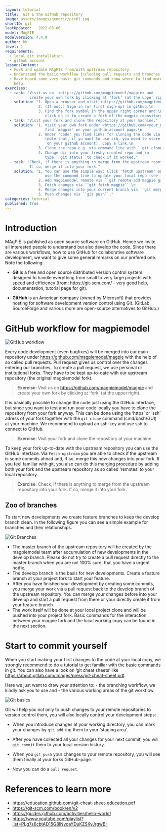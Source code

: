 ```yaml
---
layout: tutorial
title:  Git & the GitHub repository
image: assets/images/generic/pic01.jpg
shortID: git
lastUpdated:   2022-03-06
model: MAgPIE
modelVersion: 4.4.0
author: kk
level: 1
requirements:
  - local git installation
  - github account
lessonsContent:
  - Fork and update MAgPIE from/with upstream repository.
  - Understand the basic workflow including pull requests and branches.
  - Have heard some very basic git commands and know where to find more
    help.
exercises:
  - task: "Visit us on  <https://github.com/magpiemodel/magpie> and 
           create your own fork by clicking at ‘fork’ (at the upper right)."
    solution: "1. Open a browser and visit <https://github.com/magpiemodel/magpie>.\n
               2. (If not:) Sign-in (or first sign-up) in github.\n
               3. Find the fork symbol in the upper right corner and \n
                  click on it to create a fork of the magpie repository on your on account."
  - task: "Visit your fork and clone the repository at your machine."
    solution: "1. Visit your own fork under <https://github.com/<your_github_account>/magpie> or\n
                  find 'magpie' on your github account page.\n
               2. Under 'Code' you find links for cloning the code via ssh or https \n
                  (note that, if yu want to use ssh, you need to store a ssh-key \n
                   on your github account). Copy a link.\n
               3. Clone the repo e.g. via command line with ``git clone <copied_link>``.\n
               4. Change dir into your freshy created repo and \n
                  type ``git status``to check if it worked."
  - task: "Check, if there is anything to merge from the upstream repository into your fork.\n 
           If so, merge it into your fork."
    solution: "1. You can use the simple way: Click 'fetch upstream' on the github page or\n
                  use the command line to update your local repo (see following instructions).\n
               2. Add magpiemodel remote via ``git remote add magpie git@github.com:magpiemodel/magpie.git``.\n
               3. Fetch changes via ``git fetch magpie``.\n
               4. Merge changes into your current branch via ``git merge magpie/<branch>``.\n
               5. Push changes via ``git push``."
categories: tutorial
published: true
---
```


# Introduction

MAgPIE is published as open source software on GitHub. Hence we invite
all interested people to understand but also develop the code. Since
there are various workflows, how to use GitHub for collaborative
software development, we want to give some general remarks on our
prefered one. Note the following:

  - **Git** is a free and open source distributed version control system
    designed to handle everything from small to very large projects with
    speed and efficiency (from: <https://git-scm.com/> - very good help,
    documentation, tutorial page for git).

  - **GitHub** is an American company (owned by Microsoft) that provides
    hosting for software development version control using Git. (GitLab,
    SourceForge and various more are open-source alternatives to
    GitHub.)

# GitHub workflow for magpiemodel

![GitHub workflow](../assets/images/tutorials/github_workflow.png)

Every code development (even bugfixes) will be merged into our main
repository under <https://github.com/magpiemodel/magpie> with the help
of so called pull requests. Pull request gives us control over the
changes entering our branches. To create a pull request, we use personal
or institutional forks. They have to be kept up-to-date with our
upstream repository (the original magpiemodel fork).

> **Exercise**: Visit us on <https://github.com/magpiemodel/magpie> and
> create your own fork by clicking at ‘fork’ (at the upper right).

It is basically possible to change the code just using the GitHub
interface, but since you want to test and run your code locally you have
to clone the repository from your fork anyway. This can be done using
the ‘https’ or ‘ssh’ adress of your fork together with the `git clone`
command (cmd/bash/GUI) at your machine. We recommend to upload an
ssh-key and use ssh to connect to GitHub.

> **Exercise**: Visit your fork and clone the repository at your
> machine.

To keep your fork up-to-date with the upstream repository you can use
the GitHub interface. Via `Fetch upstream` you are able to check if the
upstream is some commits ahead and, if so, merge this new changes into
your fork. If you feel familiar with git, you also can do this merging
procedure by adding both your fork and the upstream repository as so
called ‘remotes’ to your local repository.

> **Exercise**: Check, if there is anything to merge from the upstream
> repository into your fork. If so, merge it into your fork.

## Zoo of branches

To start new developments we create feature branches to keep the develop
branch clean. In the following figure you can see a simple example for
branches and their relationships.

![Git Branches](/assets/images/tutorials/git_branches.png)

  - The master branch of the upstream repository will be created by the
    magpiemodel team after accumulation of new developments in the
    develop branch. Please do not try to create a pull request directly
    to the master branch when you are not 100% sure, that you have a
    urgent hotfix.
  - The develop branch is the basis for new developments. Create a
    feature branch at your project fork to start your feature.
  - After you have finished your development by creating some commits,
    you merge your work via a pull request back to the develop branch of
    the upstream repository. You can merge your changes before into your
    develop and start a pull request from there or your directly create
    it from your feature branch.
  - The work itself will be done at your local project clone and will be
    pushed into your project fork. Basic commands for the interaction
    between your magpie fork and the local working copy can be found in
    the next section.

# Start to commit yourself

When you start making your first changes to the code at your local copy,
we strongly recommend to do a tutorial to get familiar with the basic
commands in git. You can also have a look on ‘git cheat sheets’ like
<https://about.gitlab.com/images/press/git-cheat-sheet.pdf>.

Here we just want to draw your attention to: - the branching workflow,
we kindly ask you to use and - the various working areas of the git
workflow.

![Git basics](../assets/images/tutorials/git_basics.png)

Git wil help you not only to push changes to your remote repositories to
version control them, you will also locally control your development
steps:

  - When you introduce changes at your working directory, you can mark
    your changes by `git add`-ing them to your ‘staging area’.

  - After you have collected all your changes for your next commit, you
    will `git commit` them to your local version history.

  - When you `git push` your changes to your remote repository, you will
    see them finally at your forks GitHub-page.

  - Now you can do a `pull request`.

# References to learn more

  - <https://education.github.com/git-cheat-sheet-education.pdf>
  - <https://git-scm.com/book/en/v2>
  - <https://guides.github.com/activities/hello-world/>
  - <https://www.youtube.com/playlist?list=PLg7s6cbtAD15G8lNyoaYDuKZSKyJrgwB->

